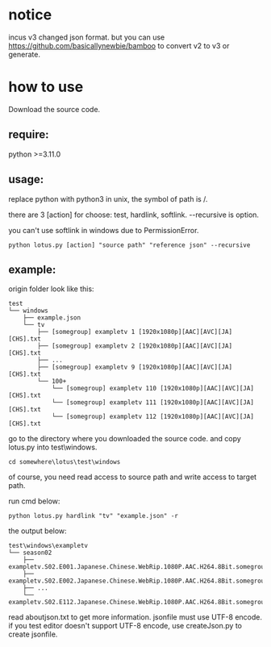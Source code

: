# notice

incus v3 changed json format. but you can use https://github.com/basicallynewbie/bamboo to convert v2 to v3 or generate.

# how to use

Download the source code.

## require:

python >=3.11.0

## usage:

replace python with python3 in unix, the symbol of path is /. 

there are 3 [action] for choose: test, hardlink, softlink. --recursive is option.
    
you can't use softlink in windows due to PermissionError.

    python lotus.py [action] "source path" "reference json" --recursive

## example:

origin folder look like this:

    test
    └── windows
        ├── example.json
        └── tv
            ├── [somegroup] exampletv 1 [1920x1080p][AAC][AVC][JA][CHS].txt
            ├── [somegroup] exampletv 2 [1920x1080p][AAC][AVC][JA][CHS].txt
            ├── ...
            ├── [somegroup] exampletv 9 [1920x1080p][AAC][AVC][JA][CHS].txt
            └── 100+
                └── [somegroup] exampletv 110 [1920x1080p][AAC][AVC][JA][CHS].txt
                └── [somegroup] exampletv 111 [1920x1080p][AAC][AVC][JA][CHS].txt
                └── [somegroup] exampletv 112 [1920x1080p][AAC][AVC][JA][CHS].txt

go to the directory where you downloaded the source code. and copy lotus.py into test\windows.

    cd somewhere\lotus\test\windows

of course, you need read access to source path and write access to target path.

run cmd below:

    python lotus.py hardlink "tv" "example.json" -r

the output below:

    test\windows\exampletv
    └── season02
        ├── exampletv.S02.E001.Japanese.Chinese.WebRip.1080P.AAC.H264.8Bit.somegroup.txt
        ├── exampletv.S02.E002.Japanese.Chinese.WebRip.1080P.AAC.H264.8Bit.somegroup.txt
        ├── ...
        └── exampletv.S02.E112.Japanese.Chinese.WebRip.1080P.AAC.H264.8Bit.somegroup.txt

read aboutjson.txt to get more information. 
jsonfile must use UTF-8 encode. if you test editor doesn't support UTF-8 encode, use createJson.py to create jsonfile.
